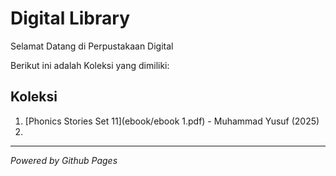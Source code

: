 # Digital Library

Selamat Datang di Perpustakaan Digital 

Berikut ini adalah Koleksi yang dimiliki:
## Koleksi 

1. [Phonics Stories Set 11](ebook/ebook 1.pdf) - Muhammad Yusuf (2025)
2. 

   ---

   *Powered by Github Pages*
